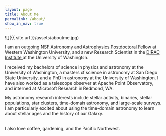 ```yaml
---
layout: page
title: About Me
permalink: /about/
show_in_nav: true
---
```

![]({{ site.url }}/assets/aboutme.jpg)

I am an outgoing <a href='https://www.nsf.gov/funding/pgm_summ.jsp?pims_id=5291'>
NSF Astronomy and Astrophysics Postdoctoral Fellow</a> at Western Washington University,
and a new Research Scientist in the [DIRAC Institute ](http://dirac.astro.washington.edu) at the University of Washington.

I received my bachelors of science in physics and astronomy at the University of Washington, a masters of science in astronomy at San Diego State University, and a PhD in astronomy at the University of Washington. I have also worked as a telescope observer at Apache Point Observatory, and interned at Microsoft Research in Redmond, WA.

My astronomy research interests include stellar activity, binaries, stellar populations, star clusters, time-domain astronomy, and large-scale surveys. I am particularly excited about using the time-domain astronomy to learn about stellar ages and the history of our Galaxy.


<i class="fa fa-coffee"></i> <i class="fa fa-pagelines"></i> <i class="fa fa-tree"></i> <br>
I also love coffee, gardening, and the Pacific Northwest.
